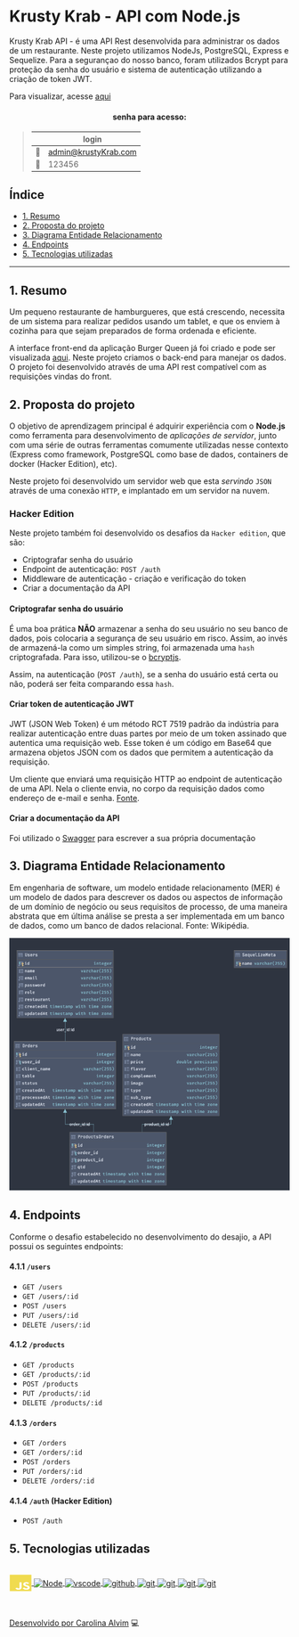 # Krusty Krab - API com Node.js

Krusty Krab API  - é uma API Rest desenvolvida para administrar os dados de um restaurante. Neste projeto utilizamos NodeJs, PostgreSQL, Express e Sequelize. Para a segurançao do nosso banco, foram utilizados Bcrypt para proteção da senha do usuário e sistema de autenticação utilizando a criação de token JWT.

Para visualizar, acesse [aqui](https://krusty-krab-api.herokuapp.com/docs/) 

<div align='center'>
 
  <h4> senha para acesso: </h4>

> |      |          login          |     
> |------|-------------------------|
> |  📨  |  admin@krustyKrab.com   |
> |  🔐  |         123456          |

</div>

## Índice

- [1. Resumo](#1-Resumo)
- [2. Proposta do projeto](#2-proposta-do-projeto)
- [3. Diagrama Entidade Relacionamento ](#3-diagrama-entidade-relacionamento)
- [4. Endpoints](#4-endpoints)
- [5. Tecnologias utilizadas](#5-tecnologias-utilizadas)

---

## 1. Resumo

Um pequeno restaurante de hamburgueres, que está crescendo, necessita de um sistema para realizar pedidos usando um tablet, e que os enviem à cozinha para que sejam preparados de forma ordenada e eficiente.

A interface front-end da aplicação Burger Queen já foi criado e pode ser visualizada [aqui](https://krusty-krab-restaurant.herokuapp.com/). Neste projeto criamos o back-end para manejar os dados. O projeto foi desenvolvido através de uma API rest compatível com as requisições vindas do front.


## 2. Proposta do projeto

O objetivo de aprendizagem principal é adquirir experiência com o **Node.js** como ferramenta para desenvolvimento de _aplicações de servidor_, junto com uma série de outras ferramentas comumente utilizadas nesse contexto (Express como framework, PostgreSQL como base de dados, containers de docker (Hacker Edition), etc).

Neste projeto foi desenvolvido um servidor web que esta _servindo_ `JSON` através de uma conexão `HTTP`, e implantado em um servidor na nuvem.

### Hacker Edition

Neste projeto também foi desenvolvido os desafios da `Hacker edition`, que são: 

* Criptografar senha do usuário
* Endpoint de autenticação: `POST /auth`
* Middleware de autenticação - criação e verificação do token
* Criar a documentação da API

#### Criptografar senha do usuário

É uma boa prática **NÃO** armazenar a senha do seu usuário no seu banco de dados, pois colocaria a segurança de seu usuário em risco. Assim, ao invés de armazená-la como um simples string, foi armazenada uma `hash` criptografada. Para isso,
utilizou-se o [bcryptjs](https://www.npmjs.com/package/bcryptjs).

Assim, na autenticação (`POST /auth`), se a senha do usuário está certa ou não, poderá ser feita
comparando essa `hash`.

#### Criar token de autenticação JWT

JWT (JSON Web Token) é um método RCT 7519 padrão da indústria para realizar autenticação entre duas partes por meio de um token assinado que autentica uma requisição web. Esse token é um código em Base64 que armazena objetos JSON com os dados que permitem a autenticação da requisição.

Um cliente que enviará uma requisição HTTP ao endpoint de autenticação de uma API. Nela o cliente envia, no corpo da requisição dados como endereço de e-mail e senha. [Fonte](https://www.devmedia.com.br/como-o-jwt-funciona/40265).

#### Criar a documentação da API

Foi utilizado o [Swagger](https://swagger.io/docs/specification/about/) para escrever a sua própria documentação



## 3. Diagrama Entidade Relacionamento

Em engenharia de software, um modelo entidade relacionamento (MER) é um modelo de dados para descrever os dados ou aspectos de informação de um domínio de negócio ou seus requisitos de processo, de uma maneira abstrata que em última análise se presta a ser implementada em um banco de dados, como um banco de dados relacional. Fonte: Wikipédia.

<div align='center'>
 
![tabela](./img/image.png)

</div>

## 4. Endpoints

Conforme o desafio estabelecido no desenvolvimento do desajio, a API possui os seguintes endpoints:

#### 4.1.1 `/users`

* `GET /users`
* `GET /users/:id`
* `POST /users`
* `PUT /users/:id`
* `DELETE /users/:id`

#### 4.1.2 `/products`

* `GET /products`
* `GET /products/:id`
* `POST /products`
* `PUT /products/:id`
* `DELETE /products/:id`

#### 4.1.3 `/orders`

* `GET /orders`
* `GET /orders/:id`
* `POST /orders`
* `PUT /orders/:id`
* `DELETE /orders/:id`

#### 4.1.4 `/auth` (Hacker Edition)

* `POST /auth`


## 5. Tecnologias utilizadas

<div align="inline_block">
  <a href="https://github.com/caroAlvim">
</div>
  
<div style="display: inline_block"><br>
  <img align="center" alt="Js" height="30" width="40" src="https://raw.githubusercontent.com/devicons/devicon/master/icons/javascript/javascript-plain.svg">
  <img  align="center" alt="Node" height="30" width="40" src="https://cdn.jsdelivr.net/gh/devicons/devicon/icons/nodejs/nodejs-original.svg" />
  <img align="center" alt="vscode" height="30" width="40" src="https://cdn.jsdelivr.net/gh/devicons/devicon/icons/vscode/vscode-original.svg" />
  <img align="center" alt="github" height="30" width="40" src="https://cdn.jsdelivr.net/gh/devicons/devicon/icons/github/github-original.svg" />
  <img align="center" alt="git" height="30" width="40" src="https://cdn.jsdelivr.net/gh/devicons/devicon/icons/git/git-original.svg" />
  <img align="center" alt="git" height="30" width="40" src="https://cdn.jsdelivr.net/gh/devicons/devicon/icons/sequelize/sequelize-original.svg" />
  <img align="center" alt="git" height="30" width="40" src="https://cdn.jsdelivr.net/gh/devicons/devicon/icons/express/express-original.svg" />
  <img align="center" alt="git" height="30" width="40" src="https://cdn.jsdelivr.net/gh/devicons/devicon/icons/postgresql/postgresql-plain-wordmark.svg" />

</div><br>

## 

Desenvolvido por [Carolina Alvim](https://github.com/caroAlvim) 💻 

